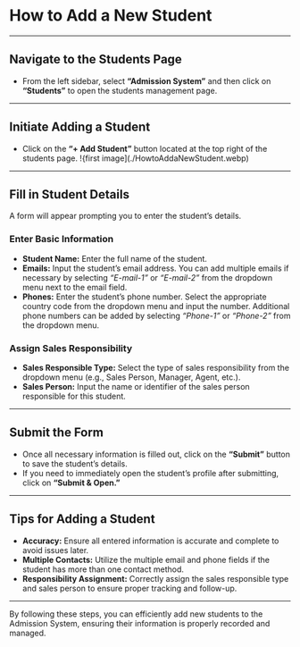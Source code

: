 # How to Add a New Student

---

## Navigate to the Students Page
- From the left sidebar, select **“Admission System”** and then click on **“Students”** to open the students management page.

---

## Initiate Adding a Student
- Click on the **“+ Add Student”** button located at the top right of the students page.
!{first image](./HowtoAddaNewStudent.webp)
---

## Fill in Student Details
A form will appear prompting you to enter the student’s details.

### Enter Basic Information
- **Student Name:** Enter the full name of the student.  
- **Emails:** Input the student’s email address. You can add multiple emails if necessary by selecting *“E-mail-1”* or *“E-mail-2”* from the dropdown menu next to the email field.  
- **Phones:** Enter the student’s phone number. Select the appropriate country code from the dropdown menu and input the number. Additional phone numbers can be added by selecting *“Phone-1”* or *“Phone-2”* from the dropdown menu.  

### Assign Sales Responsibility
- **Sales Responsible Type:** Select the type of sales responsibility from the dropdown menu (e.g., Sales Person, Manager, Agent, etc.).  
- **Sales Person:** Input the name or identifier of the sales person responsible for this student.  

---

## Submit the Form
- Once all necessary information is filled out, click on the **“Submit”** button to save the student’s details.  
- If you need to immediately open the student’s profile after submitting, click on **“Submit & Open.”**  

---

## Tips for Adding a Student
- **Accuracy:** Ensure all entered information is accurate and complete to avoid issues later.  
- **Multiple Contacts:** Utilize the multiple email and phone fields if the student has more than one contact method.  
- **Responsibility Assignment:** Correctly assign the sales responsible type and sales person to ensure proper tracking and follow-up.  

---

By following these steps, you can efficiently add new students to the Admission System, ensuring their information is properly recorded and managed.
